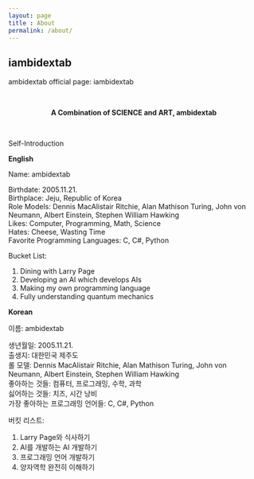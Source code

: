 ```yaml
---
layout: page
title : About
permalink: /about/
---
```


<h2>iambidextab</h2>
<p>ambidextab official page: iambidextab</p>
<br>
<center><p ><strong><span class="manual">A Combination of SCIENCE and ART,</span> ambidextab</strong></p></center>
<br>
<p>Self-Introduction</p>
<div class="manual-post">
  <div class="manual manual-title">
  <strong>English</strong>
  </div>
<p> <div class="manual-content">
Name: ambidextab

Birthdate: 2005.11.21.  
Birthplace: Jeju, Republic of Korea  
Role Models: Dennis MacAlistair Ritchie, Alan Mathison Turing, John von Neumann, Albert Einstein, Stephen William Hawking  
Likes: Computer, Programming, Math, Science  
Hates: Cheese, Wasting Time  
Favorite Programming Languages: C, C#, Python  

Bucket List:
1. Dining with Larry Page
2. Developing an AI which develops AIs
3. Making my own programming language
4. Fully understanding quantum mechanics
</div>
</p>
</div>

<div class="manual-post">
  <div class="manual manual-title">
  <strong>Korean</strong>
  </div>
<p> <div class="manual-content">
이름: ambidextab  
  
생년월일: 2005.11.21.  
출생지: 대한민국 제주도  
롤 모델: Dennis MacAlistair Ritchie, Alan Mathison Turing, John von Neumann, Albert Einstein, Stephen William Hawking  
좋아하는 것들: 컴퓨터, 프로그래밍, 수학, 과학  
싫어하는 것들: 치즈, 시간 낭비  
가장 좋아하는 프로그래밍 언어들: C, C#, Python  

버킷 리스트:
1. Larry Page와 식사하기
2. AI를 개발하는 AI 개발하기
3. 프로그래밍 언어 개발하기
4. 양자역학 완전히 이해하기
</div>
</p>
</div>

